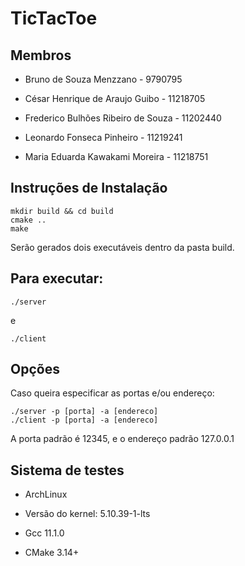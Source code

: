 # TicTacToe

## Membros
- Bruno de Souza Menzzano - 9790795

- César Henrique de Araujo Guibo - 11218705

- Frederico Bulhões Ribeiro de Souza - 11202440

- Leonardo Fonseca Pinheiro - 11219241

- Maria Eduarda Kawakami Moreira - 11218751

## Instruções de Instalação
    mkdir build && cd build
    cmake ..
    make

Serão gerados dois executáveis dentro da pasta build.  

## Para executar:

    ./server
e

    ./client

## Opções

Caso queira especificar as portas e/ou endereço:

    ./server -p [porta] -a [endereco]
    ./client -p [porta] -a [endereco]

A porta padrão é 12345, e o endereço padrão 127.0.0.1

## Sistema de testes
- ArchLinux

- Versão do kernel: 5.10.39-1-lts

- Gcc 11.1.0

- CMake 3.14+